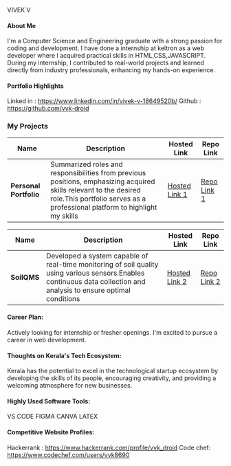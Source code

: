 VIVEK V

#### About Me

I'm a Computer Science and Engineering graduate with a strong passion for coding and development. I have done a internship at keltron as a web developer where I acquired practical skills in HTML,CSS,JAVASCRIPT. During my internship, I contributed to real-world projects and learned directly from industry professionals, enhancing my hands-on experience.


#### Portfolio Highlights

Linked in : https://www.linkedin.com/in/vivek-v-18649520b/
Github : https://github.com/vvk-droid

### My Projects




| Name                | Description                                                               | Hosted Link                              | Repo Link                                                      |
|---------------------|---------------------------------------------------------------------------|------------------------------------------|----------------------------------------------------------------|
| **Personal Portfolio**  | Summarized roles and responsibilities from previous positions, emphasizing acquired skills relevant to the desired role.This portfolio serves as a professional platform to highlight my skills | [Hosted Link 1](https://vvk-droid.github.io/vivek-portfolio125/) | [Repo Link 1](https://github.com/vvk-droid/vivek-portfolio125.git) |
                      

| Name                | Description                                                               | Hosted Link                              | Repo Link                                                      |
|---------------------|---------------------------------------------------------------------------|------------------------------------------|----------------------------------------------------------------|
|**SoilQMS**| Developed a system capable of real-time monitoring of soil quality using various sensors.Enables continuous data collection and analysis to ensure optimal conditions| [Hosted Link 2](https://github.com/vvk-droid/SoilQMS.git) | [Repo Link 2](https://github.com/vvk-droid/SoilQMS.git) | 
                        
                        
                          

#### Career Plan:

Actively looking for internship or fresher openings. I'm excited to pursue a career in web development.

#### Thoughts on Kerala's Tech Ecosystem:

Kerala has the potential to excel in the technological startup ecosystem by developing the skills of its people, encouraging creativity, and providing a welcoming atmosphere for new businesses.


#### Highly Used Software Tools:

VS CODE
FIGMA
CANVA
LATEX

#### Competitive Website Profiles:

Hackerrank : https://www.hackerrank.com/profile/vvk_droid
Code chef: https://www.codechef.com/users/vvk8690



